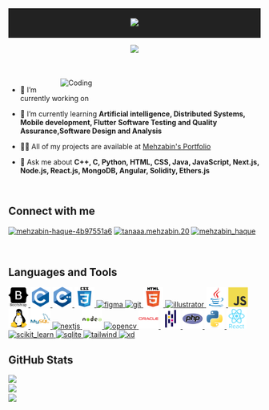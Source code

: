 <div align="center" style="background-color: #222; padding: 20px;">
  <img src="https://readme-typing-svg.herokuapp.com?font=Pacifico&color=%23F69C17&size=32&center=true&vCenter=true&width=500&height=60&lines=----+Hey%2C+This+is+Mehzabin+%F0%9F%98%83+----&repeat=false">
</div>
<p align="center">
  <a href="https://github.com/DenverCoder1/readme-typing-svg"><img src="https://readme-typing-svg.herokuapp.com?font=Poppins&color=%#2E8B57&size=25&center=true&vCenter=true&width=600&height=100&lines=Software+Engineering+Student+from+IIT,+DU;Research+Intern+in+UIUC;Tech+enthusiast+exploring+boundless+possibilities;Eager+AI+Explorer;Ambitious+Blockchain+Developer;Tech+Savvy+Web+Developer"></a>
</p>

<br><br>
<img align="right" alt="Coding" width="400"  src="https://media.giphy.com/media/L1R1tvI9svkIWwpVYr/giphy.gif">


- 🔭 I’m currently working on <a  href="https://github.com/shazzad5709/EtherCast?fbclid=IwAR1hQrFuklnkS2KTIDk3NGxpPI8mGv_Y7QyCWkus2qCvENlVVJlX2nIuzwc" target="_blank" ><b> </b></a> 
  

- 🌱 I’m currently learning **Artificial intelligence, Distributed Systems, Mobile development, Flutter**
 **Software Testing and Quality Assurance,Software Design and Analysis**

- 👨‍💻 All of my projects are available at <a  href="https://mehzabin-haque.netlify.app/" target="_blank" >Mehzabin's Portfolio</a>

- 💬 Ask me about **C++, C, Python, HTML, CSS, Java, JavaScript, Next.js, Node.js, React.js, MongoDB, Angular, Solidity, Ethers.js**

<br>

## Connect with me

<p align="left">
<a href="https://linkedin.com/in/mehzabin-haque-4b97551a6" target="blank"><img align="center" src="https://raw.githubusercontent.com/rahuldkjain/github-profile-readme-generator/master/src/images/icons/Social/linked-in-alt.svg" alt="mehzabin-haque-4b97551a6" height="30" width="40" /></a>
<a href="https://fb.com/tanaaa.mehzabin.20" target="blank"><img align="center" src="https://raw.githubusercontent.com/rahuldkjain/github-profile-readme-generator/master/src/images/icons/Social/facebook.svg" alt="tanaaa.mehzabin.20" height="30" width="40" /></a>
<a href="https://www.hackerrank.com/mehzabin_haque" target="blank"><img align="center" src="https://raw.githubusercontent.com/rahuldkjain/github-profile-readme-generator/master/src/images/icons/Social/hackerrank.svg" alt="mehzabin_haque" height="30" width="40" /></a>
</p> <br>

## Languages and Tools

<p align="left"> <a href="https://getbootstrap.com" target="_blank" rel="noreferrer"> <img src="https://raw.githubusercontent.com/devicons/devicon/master/icons/bootstrap/bootstrap-plain-wordmark.svg" alt="bootstrap" width="40" height="40"/> </a> <a href="https://www.cprogramming.com/" target="_blank" rel="noreferrer"> <img src="https://raw.githubusercontent.com/devicons/devicon/master/icons/c/c-original.svg" alt="c" width="40" height="40"/> </a> <a href="https://www.w3schools.com/cpp/" target="_blank" rel="noreferrer"> <img src="https://raw.githubusercontent.com/devicons/devicon/master/icons/cplusplus/cplusplus-original.svg" alt="cplusplus" width="40" height="40"/> </a> <a href="https://www.w3schools.com/css/" target="_blank" rel="noreferrer"> <img src="https://raw.githubusercontent.com/devicons/devicon/master/icons/css3/css3-original-wordmark.svg" alt="css3" width="40" height="40"/> </a> <a href="https://www.figma.com/" target="_blank" rel="noreferrer"> <img src="https://www.vectorlogo.zone/logos/figma/figma-icon.svg" alt="figma" width="40" height="40"/> </a> <a href="https://git-scm.com/" target="_blank" rel="noreferrer"> <img src="https://www.vectorlogo.zone/logos/git-scm/git-scm-icon.svg" alt="git" width="40" height="40"/> </a> <a href="https://www.w3.org/html/" target="_blank" rel="noreferrer"> <img src="https://raw.githubusercontent.com/devicons/devicon/master/icons/html5/html5-original-wordmark.svg" alt="html5" width="40" height="40"/> </a> <a href="https://www.adobe.com/in/products/illustrator.html" target="_blank" rel="noreferrer"> <img src="https://www.vectorlogo.zone/logos/adobe_illustrator/adobe_illustrator-icon.svg" alt="illustrator" width="40" height="40"/> </a> <a href="https://www.java.com" target="_blank" rel="noreferrer"> <img src="https://raw.githubusercontent.com/devicons/devicon/master/icons/java/java-original.svg" alt="java" width="40" height="40"/> </a> <a href="https://developer.mozilla.org/en-US/docs/Web/JavaScript" target="_blank" rel="noreferrer"> <img src="https://raw.githubusercontent.com/devicons/devicon/master/icons/javascript/javascript-original.svg" alt="javascript" width="40" height="40"/> </a> <a href="https://www.linux.org/" target="_blank" rel="noreferrer"> <img src="https://raw.githubusercontent.com/devicons/devicon/master/icons/linux/linux-original.svg" alt="linux" width="40" height="40"/> </a> <a href="https://www.mysql.com/" target="_blank" rel="noreferrer"> <img src="https://raw.githubusercontent.com/devicons/devicon/master/icons/mysql/mysql-original-wordmark.svg" alt="mysql" width="40" height="40"/> </a> <a href="https://nextjs.org/" target="_blank" rel="noreferrer"> <img src="https://cdn.worldvectorlogo.com/logos/nextjs-2.svg" alt="nextjs" width="40" height="40"/> </a> <a href="https://nodejs.org" target="_blank" rel="noreferrer"> <img src="https://raw.githubusercontent.com/devicons/devicon/master/icons/nodejs/nodejs-original-wordmark.svg" alt="nodejs" width="40" height="40"/> </a> <a href="https://opencv.org/" target="_blank" rel="noreferrer"> <img src="https://www.vectorlogo.zone/logos/opencv/opencv-icon.svg" alt="opencv" width="40" height="40"/> </a> <a href="https://www.oracle.com/" target="_blank" rel="noreferrer"> <img src="https://raw.githubusercontent.com/devicons/devicon/master/icons/oracle/oracle-original.svg" alt="oracle" width="40" height="40"/> </a> <a href="https://pandas.pydata.org/" target="_blank" rel="noreferrer"> <img src="https://raw.githubusercontent.com/devicons/devicon/2ae2a900d2f041da66e950e4d48052658d850630/icons/pandas/pandas-original.svg" alt="pandas" width="40" height="40"/> </a> <a href="https://www.php.net" target="_blank" rel="noreferrer"> <img src="https://raw.githubusercontent.com/devicons/devicon/master/icons/php/php-original.svg" alt="php" width="40" height="40"/> </a> <a href="https://www.python.org" target="_blank" rel="noreferrer"> <img src="https://raw.githubusercontent.com/devicons/devicon/master/icons/python/python-original.svg" alt="python" width="40" height="40"/> </a> <a href="https://reactjs.org/" target="_blank" rel="noreferrer"> <img src="https://raw.githubusercontent.com/devicons/devicon/master/icons/react/react-original-wordmark.svg" alt="react" width="40" height="40"/> </a> <a href="https://scikit-learn.org/" target="_blank" rel="noreferrer"> <img src="https://upload.wikimedia.org/wikipedia/commons/0/05/Scikit_learn_logo_small.svg" alt="scikit_learn" width="40" height="40"/> </a> <a href="https://www.sqlite.org/" target="_blank" rel="noreferrer"> <img src="https://www.vectorlogo.zone/logos/sqlite/sqlite-icon.svg" alt="sqlite" width="40" height="40"/> </a> <a href="https://tailwindcss.com/" target="_blank" rel="noreferrer"> <img src="https://www.vectorlogo.zone/logos/tailwindcss/tailwindcss-icon.svg" alt="tailwind" width="40" height="40"/> </a> <a href="https://www.adobe.com/products/xd.html" target="_blank" rel="noreferrer"> <img src="https://cdn.worldvectorlogo.com/logos/adobe-xd.svg" alt="xd" width="40" height="40"/> </a> </p>

## GitHub Stats

![](https://github-readme-stats.vercel.app/api?username=mehzabin-haque&theme=tokyonight&hide_border=false&include_all_commits=false&count_private=false)<br/>
![](https://github-readme-streak-stats.herokuapp.com/?user=mehzabin-haque&theme=tokyonight&hide_border=false)<br/>
![](https://github-readme-stats.vercel.app/api/top-langs/?username=mehzabin-haque&theme=tokyonight&hide_border=false&include_all_commits=false&count_private=false&layout=compact)



  

